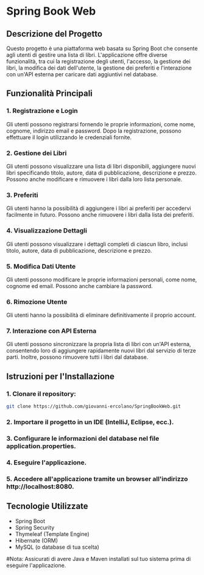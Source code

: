 # Spring Book Web

## Descrizione del Progetto

Questo progetto è una piattaforma web basata su Spring Boot che consente agli utenti di gestire una lista di libri. L'applicazione offre diverse funzionalità, tra cui la registrazione degli utenti, l'accesso, la gestione dei libri, la modifica dei dati dell'utente, la gestione dei preferiti e l'interazione con un'API esterna per caricare dati aggiuntivi nel database.

## Funzionalità Principali

### 1. Registrazione e Login

Gli utenti possono registrarsi fornendo le proprie informazioni, come nome, cognome, indirizzo email e password. Dopo la registrazione, possono effettuare il login utilizzando le credenziali fornite.

### 2. Gestione dei Libri

Gli utenti possono visualizzare una lista di libri disponibili, aggiungere nuovi libri specificando titolo, autore, data di pubblicazione, descrizione e prezzo. Possono anche modificare e rimuovere i libri dalla loro lista personale.

### 3. Preferiti

Gli utenti hanno la possibilità di aggiungere i libri ai preferiti per accedervi facilmente in futuro. Possono anche rimuovere i libri dalla lista dei preferiti.

### 4. Visualizzazione Dettagli

Gli utenti possono visualizzare i dettagli completi di ciascun libro, inclusi titolo, autore, data di pubblicazione, descrizione e prezzo.

### 5. Modifica Dati Utente

Gli utenti possono modificare le proprie informazioni personali, come nome, cognome ed email. Possono anche cambiare la password.

### 6. Rimozione Utente

Gli utenti hanno la possibilità di eliminare definitivamente il proprio account.

### 7. Interazione con API Esterna

Gli utenti possono sincronizzare la propria lista di libri con un'API esterna, consentendo loro di aggiungere rapidamente nuovi libri dal servizio di terze parti. Inoltre, possono rimuovere tutti i libri dal database.

## Istruzioni per l'Installazione

### 1. Clonare il repository:

```bash
git clone https://github.com/giovanni-ercolano/SpringBookWeb.git
```

### 2. Importare il progetto in un IDE (IntelliJ, Eclipse, ecc.).

### 3. Configurare le informazioni del database nel file application.properties.

### 4. Eseguire l'applicazione.

### 5. Accedere all'applicazione tramite un browser all'indirizzo http://localhost:8080.

## Tecnologie Utilizzate
- Spring Boot
- Spring Security
- Thymeleaf (Template Engine)
- Hibernate (ORM)
- MySQL (o database di tua scelta)

#Nota: Assicurati di avere Java e Maven installati sul tuo sistema prima di eseguire l'applicazione.
